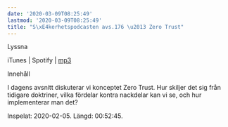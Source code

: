```yaml
---
date: '2020-03-09T08:25:49'
lastmod: '2020-03-09T08:25:49'
title: "S\xE4kerhetspodcasten avs.176 \u2013 Zero Trust"
---
```

Lyssna

iTunes \| Spotify \| [mp3](http://traffic.libsyn.com/sakerhetspodcasten/2020-02-05_Zero_Trust.mp3)

Innehåll

I dagens avsnitt diskuterar vi konceptet Zero Trust. Hur skiljer det sig från tidigare
doktriner, vilka fördelar kontra nackdelar kan vi se, och hur implementerar man det?

Inspelat: 2020-02-05. Längd: 00:52:45.

